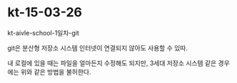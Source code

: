 # kt-15-03-26
kt-aivle-school-1일차-git

git은 분산형 저장소 시스템 
인터넷이 연결되지 않아도 사용할 수 있따.

내 로컬에 있을 때는 파일을 얼마든지 수정해도 되지만, 
3세대 저장소 시스템 같은 경우에는 위와 같은 방법을 불허한다. 

